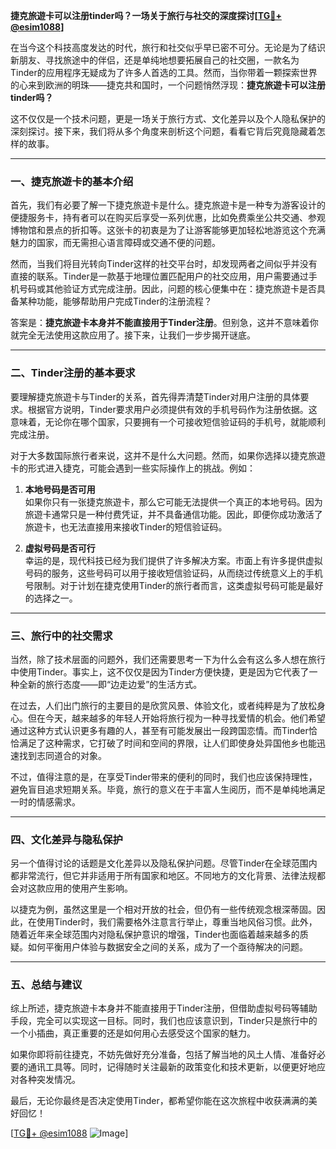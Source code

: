 **捷克旅遊卡可以注册tinder吗？一场关于旅行与社交的深度探讨[[TG💪+ @esim1088](https://t.me/s/esim1088)]**

在当今这个科技高度发达的时代，旅行和社交似乎早已密不可分。无论是为了结识新朋友、寻找旅途中的伴侣，还是单纯地想要拓展自己的社交圈，一款名为Tinder的应用程序无疑成为了许多人首选的工具。然而，当你带着一颗探索世界的心来到欧洲的明珠——捷克共和国时，一个问题悄然浮现：**捷克旅遊卡可以注册tinder吗？**

这不仅仅是一个技术问题，更是一场关于旅行方式、文化差异以及个人隐私保护的深刻探讨。接下来，我们将从多个角度来剖析这个问题，看看它背后究竟隐藏着怎样的故事。

---

### **一、捷克旅遊卡的基本介绍**

首先，我们有必要了解一下捷克旅遊卡是什么。捷克旅遊卡是一种专为游客设计的便捷服务卡，持有者可以在购买后享受一系列优惠，比如免费乘坐公共交通、参观博物馆和景点的折扣等。这张卡的初衷是为了让游客能够更加轻松地游览这个充满魅力的国家，而无需担心语言障碍或交通不便的问题。

然而，当我们将目光转向Tinder这样的社交平台时，却发现两者之间似乎并没有直接的联系。Tinder是一款基于地理位置匹配用户的社交应用，用户需要通过手机号码或其他验证方式完成注册。因此，问题的核心便集中在：捷克旅遊卡是否具备某种功能，能够帮助用户完成Tinder的注册流程？

答案是：**捷克旅遊卡本身并不能直接用于Tinder注册**。但别急，这并不意味着你就完全无法使用这款应用了。接下来，让我们一步步揭开谜底。

---

### **二、Tinder注册的基本要求**

要理解捷克旅遊卡与Tinder的关系，首先得弄清楚Tinder对用户注册的具体要求。根据官方说明，Tinder要求用户必须提供有效的手机号码作为注册依据。这意味着，无论你在哪个国家，只要拥有一个可接收短信验证码的手机号，就能顺利完成注册。

对于大多数国际旅行者来说，这并不是什么大问题。然而，如果你选择以捷克旅遊卡的形式进入捷克，可能会遇到一些实际操作上的挑战。例如：

1. **本地号码是否可用**  
   如果你只有一张捷克旅遊卡，那么它可能无法提供一个真正的本地号码。因为旅遊卡通常只是一种付费凭证，并不具备通信功能。因此，即便你成功激活了旅遊卡，也无法直接用来接收Tinder的短信验证码。

2. **虚拟号码是否可行**  
   幸运的是，现代科技已经为我们提供了许多解决方案。市面上有许多提供虚拟号码的服务，这些号码可以用于接收短信验证码，从而绕过传统意义上的手机号限制。对于计划在捷克使用Tinder的旅行者而言，这类虚拟号码可能是最好的选择之一。

---

### **三、旅行中的社交需求**

当然，除了技术层面的问题外，我们还需要思考一下为什么会有这么多人想在旅行中使用Tinder。事实上，这不仅仅是因为Tinder方便快捷，更是因为它代表了一种全新的旅行态度——即“边走边爱”的生活方式。

在过去，人们出门旅行的主要目的是欣赏风景、体验文化，或者纯粹是为了放松身心。但在今天，越来越多的年轻人开始将旅行视为一种寻找爱情的机会。他们希望通过这种方式认识更多有趣的人，甚至有可能发展出一段跨国恋情。而Tinder恰恰满足了这种需求，它打破了时间和空间的界限，让人们即使身处异国他乡也能迅速找到志同道合的对象。

不过，值得注意的是，在享受Tinder带来的便利的同时，我们也应该保持理性，避免盲目追求短期关系。毕竟，旅行的意义在于丰富人生阅历，而不是单纯地满足一时的情感需求。

---

### **四、文化差异与隐私保护**

另一个值得讨论的话题是文化差异以及隐私保护问题。尽管Tinder在全球范围内都非常流行，但它并非适用于所有国家和地区。不同地方的文化背景、法律法规都会对这款应用的使用产生影响。

以捷克为例，虽然这里是一个相对开放的社会，但仍有一些传统观念根深蒂固。因此，在使用Tinder时，我们需要格外注意言行举止，尊重当地风俗习惯。此外，随着近年来全球范围内对隐私保护意识的增强，Tinder也面临着越来越多的质疑。如何平衡用户体验与数据安全之间的关系，成为了一个亟待解决的问题。

---

### **五、总结与建议**

综上所述，捷克旅遊卡本身并不能直接用于Tinder注册，但借助虚拟号码等辅助手段，完全可以实现这一目标。同时，我们也应该意识到，Tinder只是旅行中的一个小插曲，真正重要的还是如何用心去感受这个国家的魅力。

如果你即将前往捷克，不妨先做好充分准备，包括了解当地的风土人情、准备好必要的通讯工具等。同时，记得随时关注最新的政策变化和技术更新，以便更好地应对各种突发情况。

最后，无论你最终是否决定使用Tinder，都希望你能在这次旅程中收获满满的美好回忆！  

[[TG💪+ @esim1088](https://t.me/s/esim1088) ![Image](https://i.postimg.cc/4NQfJmqS/Snipaste-2025-05-13-00-14-12.png)]